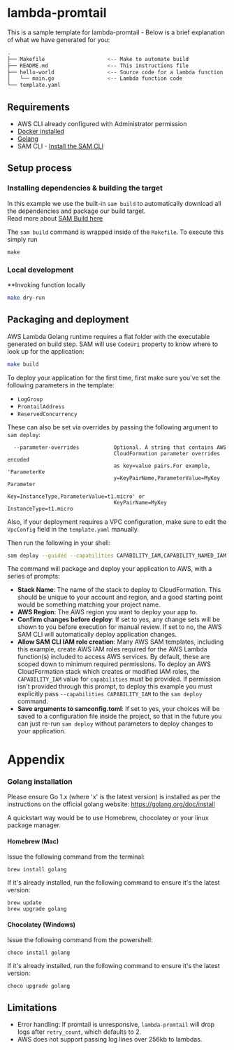 # lambda-promtail

This is a sample template for lambda-promtail - Below is a brief explanation of what we have generated for you:

```bash
.
├── Makefile                    <-- Make to automate build
├── README.md                   <-- This instructions file
├── hello-world                 <-- Source code for a lambda function
│   └── main.go                 <-- Lambda function code
└── template.yaml
```

## Requirements

* AWS CLI already configured with Administrator permission
* [Docker installed](https://www.docker.com/community-edition)
* [Golang](https://golang.org)
* SAM CLI - [Install the SAM CLI](https://docs.aws.amazon.com/serverless-application-model/latest/developerguide/serverless-sam-cli-install.html)

## Setup process

### Installing dependencies & building the target 

In this example we use the built-in `sam build` to automatically download all the dependencies and package our build target.   
Read more about [SAM Build here](https://docs.aws.amazon.com/serverless-application-model/latest/developerguide/sam-cli-command-reference-sam-build.html) 

The `sam build` command is wrapped inside of the `Makefile`. To execute this simply run
 
```shell
make
```

### Local development

**Invoking function locally

```bash
make dry-run
```

## Packaging and deployment

AWS Lambda Golang runtime requires a flat folder with the executable generated on build step. SAM will use `CodeUri` property to know where to look up for the application:

```bash
make build
```

To deploy your application for the first time, first make sure you've set the following parameters in the template:
- `LogGroup`
- `PromtailAddress`
- `ReservedConcurrency`

These can also be set via overrides by passing the following argument to `sam deploy`:
```
  --parameter-overrides           Optional. A string that contains AWS
                                  CloudFormation parameter overrides encoded
                                  as key=value pairs.For example, 'ParameterKe
                                  y=KeyPairName,ParameterValue=MyKey Parameter
                                  Key=InstanceType,ParameterValue=t1.micro' or
                                  KeyPairName=MyKey InstanceType=t1.micro
```

Also, if your deployment requires a VPC configuration, make sure to edit the `VpcConfig` field in the `template.yaml` manually.

Then run the following in your shell:

```bash
sam deploy --guided --capabilities CAPABILITY_IAM,CAPABILITY_NAMED_IAM --parameter-overrides PromtailAddress=<>,LogGroup=<>
```

The command will package and deploy your application to AWS, with a series of prompts:

* **Stack Name**: The name of the stack to deploy to CloudFormation. This should be unique to your account and region, and a good starting point would be something matching your project name.
* **AWS Region**: The AWS region you want to deploy your app to.
* **Confirm changes before deploy**: If set to yes, any change sets will be shown to you before execution for manual review. If set to no, the AWS SAM CLI will automatically deploy application changes.
* **Allow SAM CLI IAM role creation**: Many AWS SAM templates, including this example, create AWS IAM roles required for the AWS Lambda function(s) included to access AWS services. By default, these are scoped down to minimum required permissions. To deploy an AWS CloudFormation stack which creates or modified IAM roles, the `CAPABILITY_IAM` value for `capabilities` must be provided. If permission isn't provided through this prompt, to deploy this example you must explicitly pass `--capabilities CAPABILITY_IAM` to the `sam deploy` command.
* **Save arguments to samconfig.toml**: If set to yes, your choices will be saved to a configuration file inside the project, so that in the future you can just re-run `sam deploy` without parameters to deploy changes to your application.

# Appendix

### Golang installation

Please ensure Go 1.x (where 'x' is the latest version) is installed as per the instructions on the official golang website: https://golang.org/doc/install

A quickstart way would be to use Homebrew, chocolatey or your linux package manager.

#### Homebrew (Mac)

Issue the following command from the terminal:

```shell
brew install golang
```

If it's already installed, run the following command to ensure it's the latest version:

```shell
brew update
brew upgrade golang
```

#### Chocolatey (Windows)

Issue the following command from the powershell:

```shell
choco install golang
```

If it's already installed, run the following command to ensure it's the latest version:

```shell
choco upgrade golang
```

## Limitations
- Error handling: If promtail is unresponsive, `lambda-promtail` will drop logs after `retry_count`, which defaults to 2.
- AWS does not support passing log lines over 256kb to lambdas.
